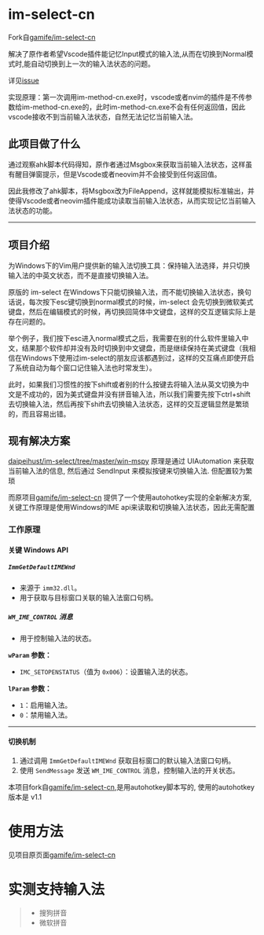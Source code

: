 # im-select-cn
Fork自[gamife/im-select-cn](https://github.com/gamife/im-select-cn)

解决了原作者希望Vscode插件能记忆Input模式的输入法,从而在切换到Normal模式时,能自动切换到上一次的输入法状态的问题。

详见[issue](https://github.com/gamife/im-select-cn/issues/1)

实现原理：第一次调用im-method-cn.exe时，vscode或者nvim的插件是不传参数给im-method-cn.exe的，此时im-method-cn.exe不会有任何返回值，因此vscode接收不到当前输入法状态，自然无法记忆当前输入法。

## 此项目做了什么

通过观察ahk脚本代码得知，原作者通过Msgbox来获取当前输入法状态，这样虽有醒目弹窗提示，但是Vscode或者neovim并不会接受到任何返回值。

因此我修改了ahk脚本，将Msgbox改为FileAppend，这样就能模拟标准输出，并使得Vscode或者neovim插件能成功读取当前输入法状态，从而实现记忆当前输入法状态的功能。


---
## 项目介绍
为Windows下的Vim用户提供新的输入法切换工具：保持输入法选择，并只切换输入法的中英文状态，而不是直接切换输入法。

原版的 im-select 在Windows下只能切换输入法，而不能切换输入法状态，换句话说，每次按下esc键切换到normal模式的时候，im-select 会先切换到微软美式键盘，然后在编辑模式的时候，再切换回简体中文键盘，这样的交互逻辑实际上是存在问题的。

举个例子，我们按下esc进入normal模式之后，我需要在别的什么软件里输入中文，结果那个软件却并没有及时切换到中文键盘，而是继续保持在美式键盘（我相信在Windows下使用过im-select的朋友应该都遇到过，这样的交互痛点即使开启了系统自动为每个窗口记住输入法也时常发生）。

此时，如果我们习惯性的按下shift或者别的什么按键去将输入法从英文切换为中文是不成功的，因为美式键盘并没有拼音输入法，所以我们需要先按下ctrl+shift去切换输入法，然后再按下shift去切换输入法状态，这样的交互逻辑显然是繁琐的，而且容易出错。

## 现有解决方案
[daipeihust/im-select/tree/master/win-mspy](https://github.com/daipeihust/im-select/tree/master/win-mspy)
原理是通过 UIAutomation 来获取当前输入法的信息, 然后通过 SendInput 来模拟按键来切换输入法.
但配置较为繁琐



而原项目[gamife/im-select-cn](https://github.com/gamife/im-select-cn)
提供了一个使用autohotkey实现的全新解决方案,关键工作原理是使用Windows的IME api来读取和切换输入法状态，因此无需配置 

### 工作原理

#### 关键 Windows API

##### `ImmGetDefaultIMEWnd`
- 来源于 `imm32.dll`。
- 用于获取与目标窗口关联的输入法窗口句柄。

##### `WM_IME_CONTROL` 消息
- 用于控制输入法的状态。

**`wParam` 参数：**
- `IMC_SETOPENSTATUS`（值为 `0x006`）：设置输入法的状态。

**`lParam` 参数：**
- `1`：启用输入法。
- `0`：禁用输入法。

---

#### 切换机制
1. 通过调用 `ImmGetDefaultIMEWnd` 获取目标窗口的默认输入法窗口句柄。
2. 使用 `SendMessage` 发送 `WM_IME_CONTROL` 消息，控制输入法的开关状态。

本项目fork自[gamife/im-select-cn](https://github.com/gamife/im-select-cn),是用autohotkey脚本写的, 使用的autohotkey版本是 v1.1

# 使用方法
见项目原页面[gamife/im-select-cn](https://github.com/gamife/im-select-cn)





# 实测支持输入法
> * 搜狗拼音
> * 微软拼音
